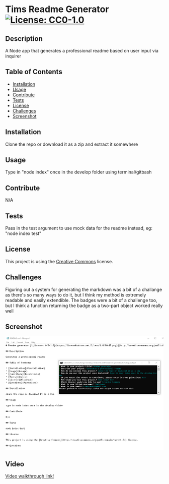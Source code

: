 # Tims Readme Generator [![License: CC0-1.0](https://licensebuttons.net/l/zero/1.0/80x15.png)](http://creativecommons.org/publicdomain/zero/1.0/)

## Description 

A Node app that generates a professional readme based on user input via inquirer 

## Table of Contents 

* [Installation](#installation)
* [Usage](#usage)
* [Contribute](#contribute)
* [Tests](#tests)
* [License](#license)
* [Challenges](#challenges)
* [Screenshot](#screenshot)

## Installation 

Clone the repo or download it as a zip and extract it somewhere

## Usage 

Type in "node index" once in the develop folder using terminal/gitbash

## Contribute 

N/A 

## Tests 

Pass in the test argument to use mock data for the readme instead, eg: "node index test"

## License 

This project is using the [Creative Commons](http://creativecommons.org/publicdomain/zero/1.0/) license. 

## Challenges

Figuring out a system for generating the markdown was a bit of a challange as there's so many ways to do it, but I think my method
is extremely readable and easily extendible. The badges were a bit of a challenge too, but I think a function returning the badge as a two-part object worked really well

## Screenshot
![Screenshot of app and output](/Develop/imgs/screenshot.png "Output/Console")

## Video

[Video walkthrough link!](https://drive.google.com/file/d/1DOod6mNsW3PEFI37FIwdoiSPt7HgMg5F/view)